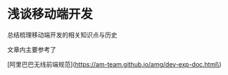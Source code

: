 # 浅谈移动端开发

总结梳理移动端开发的相关知识点与历史

文章内主要参考了

\[阿里巴巴无线前端规范\]\(https://am-team.github.io/amg/dev-exp-doc.html\)

